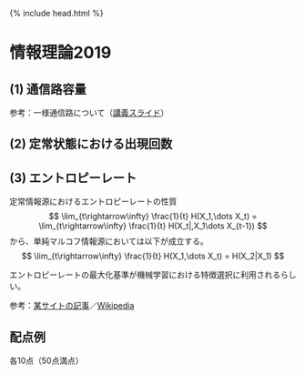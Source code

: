 {% include head.html %}

# 情報理論2019
## (1) 通信路容量
参考：一様通信路について（[講義スライド](http://yfa23308.a.la9.jp/2016LNs/IT06-20161029.pdf)）

## (2) 定常状態における出現回数

## (3) エントロピーレート
定常情報源におけるエントロピーレートの性質
$$
\lim_{t\rightarrow\infty} \frac{1}{t} H(X_1,\dots X_t) = \lim_{t\rightarrow\infty} \frac{1}{t} H(X_t|,X_1\dots X_{t-1})
$$
から、単純マルコフ情報源においては以下が成立する。
$$
\lim_{t\rightarrow\infty} \frac{1}{t} H(X_1,\dots X_t) = H(X_2|X_1)
$$

エントロピーレートの最大化基準が機械学習における特徴選択に利用されるらしい。

参考：[某サイトの記事](https://academ-aid.com/info-theory/entropy-rate)／[Wikipedia](https://ja.wikipedia.org/wiki/エントロピーレート)

## 配点例
各10点（50点満点）